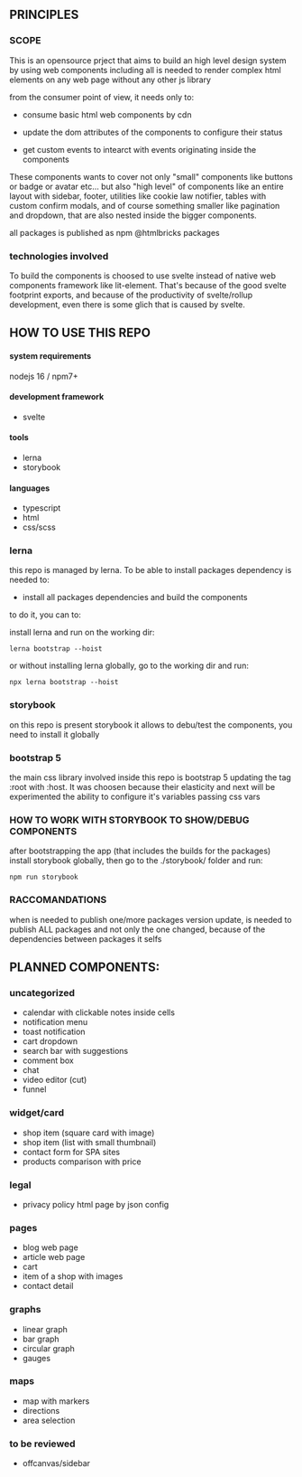 ## PRINCIPLES

### SCOPE

This is an opensource prject that aims to build an high level design system by using web components including all is needed to render complex html elements on any web page without any other js library

from the consumer point of view, it needs only to:

- consume basic html web components by cdn

- update the dom attributes of the components to configure their status

- get custom events to intearct with events originating inside the components

These components wants to cover not only "small" components like buttons or badge or avatar etc... but also "high level" of components like an entire layout with sidebar, footer, utilities like cookie law notifier, tables with custom confirm modals, and of course something smaller like pagination and dropdown, that are also nested inside the bigger components.

all packages is published as npm @htmlbricks packages

<!--
## MAIN GOAL

The main goal is to obtain a large set of components to manage all the main aspect of a web site, to be able to build websites on any technology (basic html included) embedding only these components with no other addictions

the only expect to develop on a new app based from that components is the app logic that will be responsable to:
- render the components when needed
- sync slots and attributes on components
- handling events from components -->

### technologies involved

To build the components is choosed to use svelte instead of native web components framework like lit-element. That's because of the good svelte footprint exports, and because of the productivity of svelte/rollup development, even there is some glich that is caused by svelte.

## HOW TO USE THIS REPO

#### system requirements

nodejs 16 / npm7+

#### development framework

- svelte

#### tools

- lerna
- storybook

#### languages

- typescript
- html
- css/scss

### lerna

this repo is managed by lerna.
To be able to install packages dependency is needed to:

- install all packages dependencies and build the components

to do it, you can to:

install lerna and run on the working dir:

`lerna bootstrap --hoist`

or without installing lerna globally, go to the working dir and run:

`npx lerna bootstrap --hoist`

### storybook

on this repo is present storybook it allows to debu/test the components, you need to install it globally

### bootstrap 5

the main css library involved inside this repo is bootstrap 5 updating the tag :root with :host. It was choosen because their elasticity and next will be experimented the ability to configure it's variables passing css vars

### HOW TO WORK WITH STORYBOOK TO SHOW/DEBUG COMPONENTS

after bootstrapping the app (that includes the builds for the packages) install storybook globally, then go to the ./storybook/ folder and run:

`npm run storybook`

### RACCOMANDATIONS

when is needed to publish one/more packages version update, is needed to publish ALL packages and not only the one changed, because of the dependencies between packages it selfs

## PLANNED COMPONENTS:

### uncategorized

- calendar with clickable notes inside cells
- notification menu
- toast notification
- cart dropdown
- search bar with suggestions
- comment box
- chat
- video editor (cut)
- funnel

### widget/card

- shop item (square card with image)
- shop item (list with small thumbnail)
- contact form for SPA sites
- products comparison with price

### legal

- privacy policy html page by json config

### pages

- blog web page
- article web page
- cart
- item of a shop with images
- contact detail

### graphs

- linear graph
- bar graph
- circular graph
- gauges

### maps

- map with markers
- directions
- area selection

### to be reviewed

- offcanvas/sidebar
